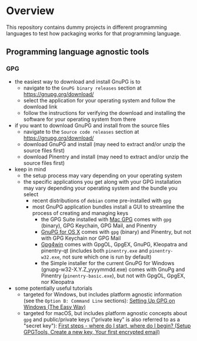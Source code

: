 # Overview

This repository contains dummy projects in different programming languages to test how packaging works for that programming language.


## Programming language agnostic tools

### GPG

  - the easiest way to download and install GnuPG is to
    - navigate to the `GnuPG binary releases` section at https://gnupg.org/download/
    - select the application for your operating system and follow the download link
    - follow the instructions for verifying the download and installing the software for your operating system from there
  - if you want to download GnuPG and install from the source files
    - navigate to the `Source code releases` section at https://gnupg.org/download/
    - download GnuPG and install (may need to extract and/or unzip the source files first)
    - download Pinentry and install (may need to extract and/or unzip the source files first)
  - keep in mind
    - the setup process may vary depending on your operating system
    - the specific applications you get along with your GPG installation may vary depending your operating system and the bundle you select
      - recent distributions of `debian` come pre-installed with `gpg`
      - most GnuPG application bundles install a GUI to streamline the process of creating and managing keys
        - the GPG Suite installed with [Mac GPG](https://gpgtools.org/) comes with `gpg` (binary), GPG Keychain, GPG Mail, and Pinentry
        - [GnuPG for OS X](https://gnupg.org/download/) comes with `gpg` (binary) and Pinentry, but not with GPG Keychain nor GPG Mail
        - [Gpg4win](https://gpg4win.org/download.html) comes with GpgOL, GpgEX, GnuPG, Kleopatra and pinentry-qt (includes both `pinentry.exe` and `pinentry-w32.exe`, not sure which one is run by default)
        - the Simple installer for the current GnuPG for Windows (gnupg-w32-X.Y.Z_yyyymmdd.exe) comes with GnuPg and Pinentry (`pinentry-basic.exe`), but not with GpgOL, GpgEX, nor Kleopatra
- some potentially useful tutorials
  - targeted for Windows, but includes platform agnostic information (see the `Option B: Command Line` sections): [Setting Up GPG on Windows (The Easy Way)](https://www.git-tower.com/blog/setting-up-gpg-windows/)
  - targeted for macOS, but includes platform agnostic concepts about `gpg` and public/private keys ("private key" is also referred to as a "secret key"): [First steps - where do I start, where do I begin? (Setup GPGTools, Create a new key, Your first encrypted email)](https://gpgtools.tenderapp.com/kb/how-to/first-steps-where-do-i-start-where-do-i-begin-setup-gpgtools-create-a-new-key-your-first-encrypted-email)
